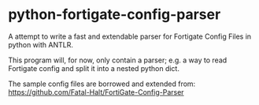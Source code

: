 # python-fortigate-config-parser
A attempt to write a fast and extendable parser for Fortigate Config Files in python with ANTLR.

This program will, for now, only contain a parser; e.g. a way to read Fortigate config and split it into a nested python dict.

The sample config files are borrowed and extended from: https://github.com/Fatal-Halt/FortiGate-Config-Parser
